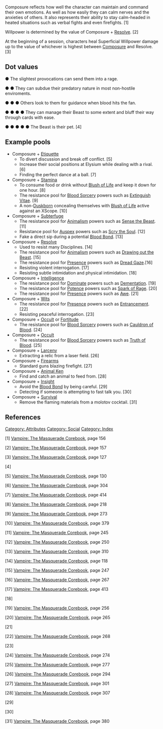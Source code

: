 Composure reflects how well the character can maintain and command their
own emotions. As well as how easily they can calm nerves and the
anxieties of others. It also represents their ability to stay
calm-headed in heated situations such as verbal fights and even
firefights. [1]

Willpower is determined by the value of Composure +
<a href="Resolve" class="wikilink" title="Resolve">Resolve</a>. [2]

At the beginning of a session, characters heal Superficial Willpower
damage up to the value of whichever is highest between
<a href="Composure" class="wikilink" title="Composure">Composure</a> and
Resolve. [3]

## Dot values

● The slightest provocations can send them into a rage.

● ● They can subdue their predatory nature in most non-hostile
enviroments.

● ● ● Others look to them for guidance when blood hits the fan.

● ● ● ● They can manage their Beast to some extent and bluff their way
through cards with ease.

● ● ● ● ● The Beast is their pet. [4]

## Example pools

- Composure +
  <a href="Etiquette" class="wikilink" title="Etiquette">Etiquette</a>
  - To divert discussion and break off conflict. [5]
  - Increase their social positions at Elysium while dealing with a
    rival. [6]
  - Finding the perfect dance at a ball. [7]
- Composure +
  <a href="Stamina" class="wikilink" title="Stamina">Stamina</a>
  - To consume food or drink without
    <a href="Blush_of_Life" class="wikilink" title="Blush of Life">Blush of
    Life</a> and keep it down for one hour. [8]
  - The resistance pool for
    <a href="Blood_Sorcery" class="wikilink" title="Blood Sorcery">Blood
    Sorcery</a> powers such as
    <a href="Blood_Sorcery#Extinguish_Vitae" class="wikilink"
    title="Extinguish Vitae">Extinguish Vitae</a>. [9]
  - A
    non-<a href="Thin-blood" class="wikilink" title="Duskborn">Duskborn</a>
    concealing themselves with
    <a href="Blush_of_Life" class="wikilink" title="Blush of Life">Blush of
    Life</a> active against an XScope. [10]
- Composure +
  <a href="Subterfuge" class="wikilink" title="Subterfuge">Subterfuge</a>
  - The resistance pool for
    <a href="Animalism" class="wikilink" title="Animalism">Animalism</a>
    powers such as <a href="Animalism#Sense_the_Beast" class="wikilink"
    title="Sense the Beast">Sense the Beast</a>.[11]
  - Resistance pool for
    <a href="Auspex" class="wikilink" title="Auspex">Auspex</a> powers
    such as <a href="Auspex#Scry_the_Soul" class="wikilink"
    title="Scry the Soul">Scry the Soul</a>. [12]
  - Fake a direct sip during a potential
    <a href="Blood_Bond" class="wikilink" title="Blood Bond">Blood Bond</a>.
    [13]
- Composure +
  <a href="Resolve" class="wikilink" title="Resolve">Resolve</a>
  - Used to resist many Disciplines. [14]
  - The resistance pool for
    <a href="Animalism" class="wikilink" title="Animalism">Animalism</a>
    powers such as
    <a href="Animalism#Drawing_out_the_Beast" class="wikilink"
    title="Drawing out the Beast">Drawing out the Beast</a>. [15]
  - The resistance pool for
    <a href="Presence" class="wikilink" title="Presence">Presence</a>
    powers such as
    <a href="Presence#Dread_Gaze" class="wikilink" title="Dread Gaze">Dread
    Gaze</a>.[16]
  - Resisting violent interrogation. [17]
  - Resisting subtle intimidation and physical intimidation. [18]
- Composure + <a href="Intelligence" class="wikilink"
  title="Intelligence">Intelligence</a>
  - The resistance pool for
    <a href="Dominate" class="wikilink" title="Dominate">Dominate</a>
    powers such as <a href="Dominate#Dementation" class="wikilink"
    title="Dementation">Dementation</a>. [19]
  - The resistance pool for
    <a href="Potence" class="wikilink" title="Potence">Potence</a>
    powers such as <a href="Potence#Spark_of_Rage" class="wikilink"
    title="Spark of Rage">Spark of Rage</a>. [20]
  - The resistance pool for
    <a href="Presence" class="wikilink" title="Presence">Presence</a>
    powers such as
    <a href="Presence#Awe" class="wikilink" title="Awe">Awe</a>. [21]
- Composure + <a href="Wits" class="wikilink" title="Wits">Wits</a>
  - The resistance pool for
    <a href="Presence" class="wikilink" title="Presence">Presence</a>
    powers such as <a href="Presence#Entrancement" class="wikilink"
    title="Entrancement">Entrancement</a>. [22]
  - Resisting peaceful interrogation. [23]
- Composure +
  <a href="Occult" class="wikilink" title="Occult">Occult</a> or
  <a href="Fortitude" class="wikilink" title="Fortitude">Fortitude</a>
  - The resistance pool for
    <a href="Blood_Sorcery" class="wikilink" title="Blood Sorcery">Blood
    Sorcery</a> powers such as
    <a href="Blood_Sorcery#Cauldron_of_Blood" class="wikilink"
    title="Cauldron of Blood">Cauldron of Blood</a>. [24]
- Composure +
  <a href="Occult" class="wikilink" title="Occult">Occult</a>
  - The resistance pool for
    <a href="Blood_Sorcery" class="wikilink" title="Blood Sorcery">Blood
    Sorcery</a> powers such as
    <a href="Blood_Sorcery#Truth_of_Blood" class="wikilink"
    title="Truth of Blood">Truth of Blood</a>. [25]
- Composure +
  <a href="Larceny" class="wikilink" title="Larceny">Larceny</a>
  - Extracting a relic from a laser field. [26]
- Composure +
  <a href="Firearms" class="wikilink" title="Firearms">Firearms</a>
  - Standard guns blazing firefight. [27]
- Composure +
  <a href="Animal_Ken" class="wikilink" title="Animal Ken">Animal Ken</a>
  - Find and catch an animal to feed from. [28]
- Composure +
  <a href="Insight" class="wikilink" title="Insight">Insight</a>
  - Avoid the
    <a href="Blood_Bond" class="wikilink" title="Blood Bond">Blood Bond</a>
    by being careful. [29]
  - Detecting if someone is attempting to fast talk you. [30]
- Composure +
  <a href="Survival" class="wikilink" title="Survival">Survival</a>
  - Remove the flaming materials from a molotov cocktail. [31]

## References

<a href="Category:_Attributes" class="wikilink"
title="Category: Attributes">Category: Attributes</a>
<a href="Category:_Social" class="wikilink"
title="Category: Social">Category: Social</a>
<a href="Category:_Index" class="wikilink"
title="Category: Index">Category: Index</a>

[1] <a href="Vampire:_The_Masquerade_Corebook" class="wikilink"
title="Vampire: The Masquerade Corebook">Vampire: The Masquerade
Corebook</a>, page 156

[2] <a href="Vampire:_The_Masquerade_Corebook" class="wikilink"
title="Vampire: The Masquerade Corebook">Vampire: The Masquerade
Corebook</a>, page 157

[3] <a href="Vampire:_The_Masquerade_Corebook" class="wikilink"
title="Vampire: The Masquerade Corebook">Vampire: The Masquerade
Corebook</a>, page 127

[4]

[5] <a href="Vampire:_The_Masquerade_Corebook" class="wikilink"
title="Vampire: The Masquerade Corebook">Vampire: The Masquerade
Corebook</a>, page 130

[6] <a href="Vampire:_The_Masquerade_Corebook" class="wikilink"
title="Vampire: The Masquerade Corebook">Vampire: The Masquerade
Corebook</a>, page 304

[7] <a href="Vampire:_The_Masquerade_Corebook" class="wikilink"
title="Vampire: The Masquerade Corebook">Vampire: The Masquerade
Corebook</a>, page 414

[8] <a href="Vampire:_The_Masquerade_Corebook" class="wikilink"
title="Vampire: The Masquerade Corebook">Vampire: The Masquerade
Corebook</a>, page 218

[9] <a href="Vampire:_The_Masquerade_Corebook" class="wikilink"
title="Vampire: The Masquerade Corebook">Vampire: The Masquerade
Corebook</a>, page 273

[10] <a href="Vampire:_The_Masquerade_Corebook" class="wikilink"
title="Vampire: The Masquerade Corebook">Vampire: The Masquerade
Corebook</a>, page 379

[11] <a href="Vampire:_The_Masquerade_Corebook" class="wikilink"
title="Vampire: The Masquerade Corebook">Vampire: The Masquerade
Corebook</a>, page 245

[12] <a href="Vampire:_The_Masquerade_Corebook" class="wikilink"
title="Vampire: The Masquerade Corebook">Vampire: The Masquerade
Corebook</a>, page 250

[13] <a href="Vampire:_The_Masquerade_Corebook" class="wikilink"
title="Vampire: The Masquerade Corebook">Vampire: The Masquerade
Corebook</a>, page 310

[14] <a href="Vampire:_The_Masquerade_Corebook" class="wikilink"
title="Vampire: The Masquerade Corebook">Vampire: The Masquerade
Corebook</a>, page 118

[15] <a href="Vampire:_The_Masquerade_Corebook" class="wikilink"
title="Vampire: The Masquerade Corebook">Vampire: The Masquerade
Corebook</a>, page 247

[16] <a href="Vampire:_The_Masquerade_Corebook" class="wikilink"
title="Vampire: The Masquerade Corebook">Vampire: The Masquerade
Corebook</a>, page 267

[17] <a href="Vampire:_The_Masquerade_Corebook" class="wikilink"
title="Vampire: The Masquerade Corebook">Vampire: The Masquerade
Corebook</a>, page 413

[18]

[19] <a href="Vampire:_The_Masquerade_Corebook" class="wikilink"
title="Vampire: The Masquerade Corebook">Vampire: The Masquerade
Corebook</a>, page 256

[20] <a href="Vampire:_The_Masquerade_Corebook" class="wikilink"
title="Vampire: The Masquerade Corebook">Vampire: The Masquerade
Corebook</a>, page 265

[21]

[22] <a href="Vampire:_The_Masquerade_Corebook" class="wikilink"
title="Vampire: The Masquerade Corebook">Vampire: The Masquerade
Corebook</a>, page 268

[23]

[24] <a href="Vampire:_The_Masquerade_Corebook" class="wikilink"
title="Vampire: The Masquerade Corebook">Vampire: The Masquerade
Corebook</a>, page 274

[25] <a href="Vampire:_The_Masquerade_Corebook" class="wikilink"
title="Vampire: The Masquerade Corebook">Vampire: The Masquerade
Corebook</a>, page 277

[26] <a href="Vampire:_The_Masquerade_Corebook" class="wikilink"
title="Vampire: The Masquerade Corebook">Vampire: The Masquerade
Corebook</a>, page 294

[27] <a href="Vampire:_The_Masquerade_Corebook" class="wikilink"
title="Vampire: The Masquerade Corebook">Vampire: The Masquerade
Corebook</a>, page 301

[28] <a href="Vampire:_The_Masquerade_Corebook" class="wikilink"
title="Vampire: The Masquerade Corebook">Vampire: The Masquerade
Corebook</a>, page 307

[29]

[30]

[31] <a href="Vampire:_The_Masquerade_Corebook" class="wikilink"
title="Vampire: The Masquerade Corebook">Vampire: The Masquerade
Corebook</a>, page 380
